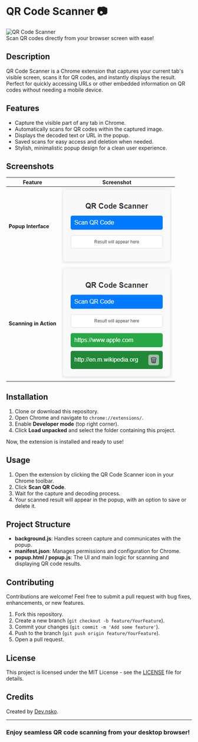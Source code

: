 # **QR Code Scanner** 📷

![QR Code Scanner](https://img.shields.io/badge/QR--Scanner-v1.0-blue.svg?style=for-the-badge)  
Scan QR codes directly from your browser screen with ease!

## **Description**
QR Code Scanner is a Chrome extension that captures your current tab's visible screen, scans it for QR codes, and instantly displays the result. Perfect for quickly accessing URLs or other embedded information on QR codes without needing a mobile device.

## **Features**
- Capture the visible part of any tab in Chrome.
- Automatically scans for QR codes within the captured image.
- Displays the decoded text or URL in the popup.
- Saved scans for easy access and deletion when needed.
- Stylish, minimalistic popup design for a clean user experience.

## **Screenshots**
| Feature | Screenshot |
|---------|------------|
| **Popup Interface** | ![Popup UI](https://github.com/devnsko/qrcode-reader-chrome-extension/blob/1c9f337477447606f7044d5653ba48a394995d2c/readme_imgs/screen-1.png) |
| **Scanning in Action** | ![Scanning Process](https://github.com/devnsko/qrcode-reader-chrome-extension/blob/1c9f337477447606f7044d5653ba48a394995d2c/readme_imgs/screen-2.png) |

## **Installation**
1. Clone or download this repository.
2. Open Chrome and navigate to `chrome://extensions/`.
3. Enable **Developer mode** (top right corner).
4. Click **Load unpacked** and select the folder containing this project.

Now, the extension is installed and ready to use!

## **Usage**
1. Open the extension by clicking the QR Code Scanner icon in your Chrome toolbar.
2. Click **Scan QR Code**.
3. Wait for the capture and decoding process.
4. Your scanned result will appear in the popup, with an option to save or delete it.

## **Project Structure**
- **background.js**: Handles screen capture and communicates with the popup.
- **manifest.json**: Manages permissions and configuration for Chrome.
- **popup.html / popup.js**: The UI and main logic for scanning and displaying QR code results.

## **Contributing**
Contributions are welcome! Feel free to submit a pull request with bug fixes, enhancements, or new features.

1. Fork this repository.
2. Create a new branch (`git checkout -b feature/YourFeature`).
3. Commit your changes (`git commit -m 'Add some feature'`).
4. Push to the branch (`git push origin feature/YourFeature`).
5. Open a pull request.

## **License**
This project is licensed under the MIT License - see the [LICENSE](LICENSE) file for details.

## **Credits**
Created by [Dev.nsko](https://github.com/devnsko).

---

### Enjoy seamless QR code scanning from your desktop browser!
